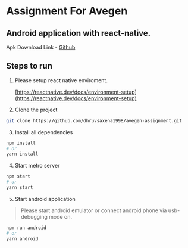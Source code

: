 # Assignment For Avegen

## Android application with react-native.

Apk Download Link - [Github](https://github.com/dhruvsaxena1998/avegen-assignment/blob/main/android/app/release/app-release.apk)

## Steps to run

1. Please setup react native enviroment.

   [https://reactnative.dev/docs/environment-setup](https://reactnative.dev/docs/environment-setup)

2. Clone the project
```bash
git clone https://github.com/dhruvsaxena1998/avegen-assignment.git
```
3. Install all dependencies
```bash
npm install
# or 
yarn install
```
4. Start metro server
```bash
npm start
# or 
yarn start
```
5. Start android application
> Please start android emulator or connect android phone via usb-debugging mode on.
```bash
npm run android
# or
yarn android
```
